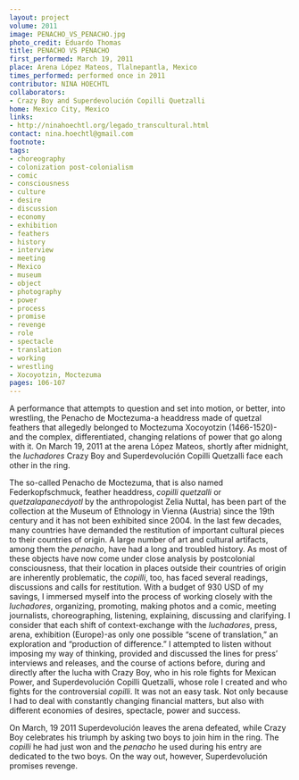 ```yaml
---
layout: project
volume: 2011
image: PENACHO_VS_PENACHO.jpg
photo_credit: Eduardo Thomas
title: PENACHO VS PENACHO
first_performed: March 19, 2011
place: Arena López Mateos, Tlalnepantla, Mexico
times_performed: performed once in 2011
contributor: NINA HOECHTL
collaborators:
- Crazy Boy and Superdevolución Copilli Quetzalli
home: Mexico City, Mexico
links:
- http://ninahoechtl.org/legado_transcultural.html
contact: nina.hoechtl@gmail.com
footnote:
tags:
- choreography
- colonization post-colonialism
- comic
- consciousness
- culture
- desire
- discussion
- economy
- exhibition
- feathers
- history
- interview
- meeting
- Mexico
- museum
- object
- photography
- power
- process
- promise
- revenge
- role
- spectacle
- translation
- working
- wrestling
- Xocoyotzin, Moctezuma
pages: 106-107
---
```


A performance that attempts to question and set into motion, or better, into wrestling, the Penacho de Moctezuma-a headdress made of quetzal feathers that allegedly belonged to Moctezuma Xocoyotzin (1466-1520)-and the complex, differentiated, changing relations of power that go along with it. On March 19, 2011 at the arena López Mateos, shortly after midnight, the _luchadores_ Crazy Boy and Superdevolución Copilli Quetzalli face each other in the ring.

The so-called Penacho de Moctezuma, that is also named Federkopfschmuck, feather headdress, _copilli quetzalli_ or _quetzalapanecáyotl_ by the anthropologist Zelia Nuttal, has been part of the collection at the Museum of Ethnology in Vienna (Austria) since the 19th century and it has not been exhibited since 2004. In the last few decades, many countries have demanded the restitution of important cultural pieces to their countries of origin. A large number of art and cultural artifacts, among them the _penacho_, have had a long and troubled history. As most of these objects have now come under close analysis by postcolonial consciousness, that their location in places outside their countries of origin are inherently problematic, the _copilli_, too, has faced several readings, discussions and calls for restitution. With a budget of 930 USD of my savings, I immersed myself into the process of working closely with the _luchadores_, organizing, promoting, making photos and a comic, meeting journalists, choreographing, listening, explaining, discussing and clarifying. I consider that each shift of context-exchange with the _luchadores_, press, arena, exhibition (Europe)-as only one possible “scene of translation,” an exploration and “production of difference.” I attempted to listen without imposing my way of thinking, provided and discussed the lines for press’ interviews and releases, and the course of actions before, during and directly after the lucha with Crazy Boy, who in his role fights for Mexican Power, and Superdevolución Copilli Quetzalli, whose role I created and who fights for the controversial _copilli_. It was not an easy task. Not only because I had to deal with constantly changing financial matters, but also with different economies of desires, spectacle, power and success.

On March, 19 2011 Superdevolución leaves the arena defeated, while Crazy Boy celebrates his triumph by asking two boys to join him in the ring. The _copilli_ he had just won and the _penacho_ he used during his entry are dedicated to the two boys. On the way out, however, Superdevolución promises revenge.
